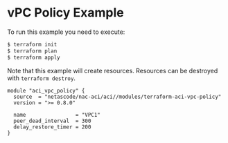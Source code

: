 <!-- BEGIN_TF_DOCS -->
# vPC Policy Example

To run this example you need to execute:

```bash
$ terraform init
$ terraform plan
$ terraform apply
```

Note that this example will create resources. Resources can be destroyed with `terraform destroy`.

```hcl
module "aci_vpc_policy" {
  source  = "netascode/nac-aci/aci//modules/terraform-aci-vpc-policy"
  version = ">= 0.8.0"

  name                = "VPC1"
  peer_dead_interval  = 300
  delay_restore_timer = 200
}
```
<!-- END_TF_DOCS -->